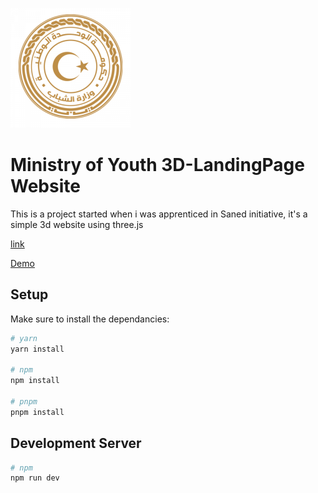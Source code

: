 ![ Ministry of Youth Logo](/static/assets/logo.png)
# Ministry of Youth 3D-LandingPage Website


This is a project started when i was apprenticed in Saned initiative, it's a simple 3d website using three.js

[link](https://moayed-said.github.io%2FMOY-website%2F)

<a href="https://moayed-said.github.io/MOY-website/">Demo</a>

## Setup

Make sure to install the dependancies:

````bash
# yarn
yarn install

# npm
npm install

# pnpm
pnpm install
````

## Development Server
````bash
# npm
npm run dev
````